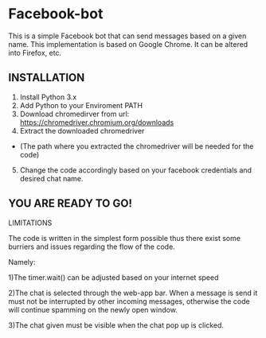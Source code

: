 # Facebook-bot
This is a simple Facebook bot that can send messages based on a given name.
This implementation is based on Google Chrome. It can be altered into Firefox, etc.


INSTALLATION
------------

1) Install Python 3.x
2) Add Python to your Enviroment PATH
3) Download chromedirver from url: https://chromedriver.chromium.org/downloads
4) Extract the downloaded chromedriver 
* (The path where you extracted the chromedriver will be needed for the code) 
5) Change the code accordingly based on your facebook credentials and desired chat name.

YOU ARE READY TO GO!
--------------

LIMITATIONS

The code is written in the simplest form possible thus there exist some burriers and issues regarding 
the flow of the code. 

Namely:

1)The timer.wait() can be adjusted based on your internet speed 

2)The chat is selected through the web-app bar. When a message is send it must not be interrupted by 
  other incoming messages, otherwise the code will continue spamming on the newly open window.
  
3)The chat given must be visible when the chat pop up is clicked.
